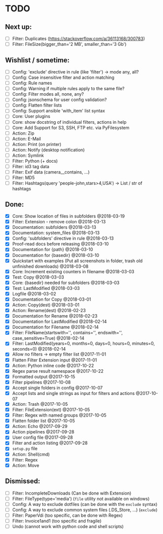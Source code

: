# TODO

## Next up:
- [ ] Filter: Duplicates (https://stackoverflow.com/a/36113168/300783)
- [ ] Filter: FileSize(bigger_than='2 MB', smaller_than='3 Gb')

## Wishlist / sometime:
- [ ] Config: 'exclude' directive in rule (like 'filter') -> mode any, all?
- [ ] Config: Case insensitive filter and action matching
- [ ] Config: Rule names
- [ ] Config: Warning if multiple rules apply to the same file?
- [ ] Config: Filter modes all, none, any?
- [ ] Config: jsonschema for user config validation?
- [ ] Config: Flatten filter lists
- [ ] Config: Support ansible 'with_item' list syntax
- [ ] Core: User plugins
- [ ] Core: show docstring of individual filters, actions in help
- [ ] Core: Add Support for S3, SSH, FTP etc. via PyFilesystem
- [ ] Action: Zip
- [ ] Action: E-Mail
- [ ] Action: Print (on printer)
- [ ] Action: Notify (desktop notification)
- [ ] Action: Symlink
- [ ] Filter: Python (+ docs)
- [ ] Filter: id3 tag data
- [ ] Filter: Exif data (camera__contains, ...)
- [ ] Filter: MD5
- [ ] Filter: Hashtags(query 'people-john,stars>4,USA') -> List / str of hashtags

## Done:
- [x] Core: Show location of files in subfolders  @2018-03-19
- [x] Filter: Extension - remove colon  @2018-03-13
- [x] Documentation: subfolders  @2018-03-13
- [x] Documentation: system_files  @2018-03-13
- [x] Config: 'subfolders' directive in rule  @2018-03-13
- [x] Proof-read docs before releasing  @2018-03-10
- [x] Documentation for {path}  @2018-03-10
- [x] Documentation for {basedir}  @2018-03-10
- [x] Quickstart with examples (Put all screenshots in folder, trash old unfinished downloads)  @2018-03-08
- [x] Core: Increment existing counters in filename  @2018-03-03
- [x] Test: Copy  @2018-03-03
- [x] Core: {basedir} needed for subfolders  @2018-03-03
- [x] Test: LastModified  @2018-03-03
- [x] Logfile  @2018-03-02
- [x] Documentation for Copy  @2018-03-01
- [x] Action: Copy(dest)  @2018-03-01
- [x] Action: Rename(dest)  @2018-02-23
- [x] Documentation for Rename  @2018-02-23
- [x] Documentation for LastModified @2018-02-14
- [x] Documentation for Filename @2018-02-14
- [x] Filter: FileName(startswith='', contains='', endswith='', case_sensitive=True) @2018-02-14
- [x] Filter: LastModified(years=0, months=0, days=0, hours=0, minutes=0, seconds=0) @2018-02-14
- [x] Allow no filters -> empty filter list @2017-11-01
- [x] Flatten Filter Extension input @2017-11-01
- [x] Action: Python inline code @2017-10-22
- [x] Regex parse result namespace @2017-10-22
- [x] Formatted output @2017-10-15
- [x] Filter pipelines @2017-10-08
- [x] Accept single folders in config @2017-10-07
- [x] Accept lists and single strings as input for filters and actions @2017-10-07
- [x] Action: Trash @2017-10-05
- [x] Filter: FileExtension(ext) @2017-10-05
- [x] Filter: Regex with named groups @2017-10-05
- [x] Flatten folder list @2017-10-05
- [x] Action: Echo @2017-09-29
- [x] Action pipelines @2017-09-28
- [x] User config file @2017-09-28
- [x] Filter and action listing @2017-09-28
- [x] `setup.py` file
- [x] Action: Shell(cmd)
- [x] Filter: Regex
- [x] Action: Move

## Dismissed:
- [ ] Filter: IncompleteDownloads (Can be done with Extension)
- [ ] Filter: FileType(type='media') (`file` utility not available on windows)
- [ ] Config: A way to exclude dotfiles (can be done with the `exclude` syntax)
- [ ] Config: A way to exclude common system files (.DS_Store, ...) (`exclude`)
- [ ] Filter: PaperVdi (too specific, can be done with Regex)
- [ ] Filter: Invoice1and1 (too specific and fragile)
- [ ] Undo (cannot work with python code and shell scripts)
